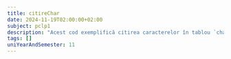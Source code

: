 ```yaml
---
title: citireChar
date: 2024-11-19T02:00:00+02:00
subject: pclp1
description: "Acest cod exemplifică citirea caracterelor în tablou `char`, gestionarea caracterelor newline și afișarea lor în ordine inversă. Sunt ilustrate bucle `for`, I/O standard și rolul terminatorului null pentru șiruri."
tags: []
uniYearAndSemester: 11
---
```


